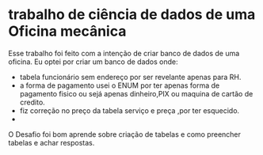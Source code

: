 # trabalho de ciência de dados de uma Oficina mecânica
Esse trabalho foi feito com a intenção de criar banco de dados de uma oficina.
Eu optei por criar um banco de dados onde:
 * tabela funcionário sem endereço por ser revelante apenas para RH.
 * a forma de pagamento usei o ENUM por ter apenas forma de pagamento fisico ou sejá apenas dinheiro,PIX ou maquina de cartão de credito.
 * fiz correção no preço da tabela serviço e preça ,por ter esquecido.
 *
O Desafio foi bom aprende sobre criação de tabelas e como preencher tabelas e achar respostas.
